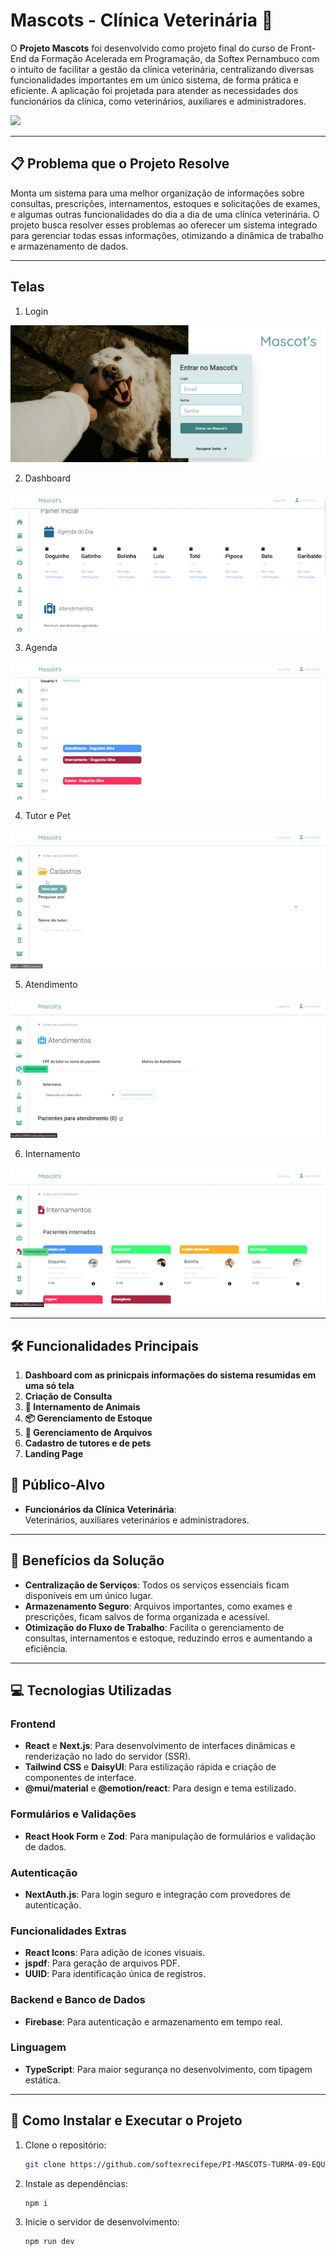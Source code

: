# Mascots - Clínica Veterinária 🐾

O **Projeto Mascots** foi desenvolvido como projeto final do curso de Front-End da Formação Acelerada em Programação, da Softex Pernambuco com o intuíto de facilitar a gestão da clínica veterinária, centralizando diversas funcionalidades importantes em um único sistema, de forma prática e eficiente. A aplicação foi projetada para atender as necessidades dos funcionários da clínica, como veterinários, auxiliares e administradores.

![](/images/ladingpage.gif)

---

## 📋 Problema que o Projeto Resolve

Monta um sistema para uma melhor organização de informações sobre consultas, prescrições, internamentos, estoques e solicitações de exames, e algumas outras funcionalidades do dia a dia de uma clínica veterinária. O projeto busca resolver esses problemas ao oferecer um sistema integrado para gerenciar todas essas informações, otimizando a dinâmica de trabalho e armazenamento de dados.

---

## Telas

1. Login

![](./images/login.png)

2. Dashboard

![](./images/dashboard.gif)

3. Agenda

![](./images/schedule.gif)

4. Tutor e Pet

![](./images/tutor-e-pet.gif)

5. Atendimento

![](./images/atendimento.gif)

6. Internamento

![](./images/internamento.gif)

---

## 🛠️ Funcionalidades Principais

1. **Dashboard com as prinicpais informações do sistema resumidas em uma só tela**
2. **Criação de Consulta**
3. **🏥 Internamento de Animais**
4. **📦 Gerenciamento de Estoque**
5. **📁 Gerenciamento de Arquivos**
6. **Cadastro de tutores e de pets**
7. **Landing Page**

## 👥 Público-Alvo

- **Funcionários da Clínica Veterinária**:  
  Veterinários, auxiliares veterinários e administradores.

---

## 🎯 Benefícios da Solução

- **Centralização de Serviços**: Todos os serviços essenciais ficam disponíveis em um único lugar.
- **Armazenamento Seguro**: Arquivos importantes, como exames e prescrições, ficam salvos de forma organizada e acessível.
- **Otimização do Fluxo de Trabalho**: Facilita o gerenciamento de consultas, internamentos e estoque, reduzindo erros e aumentando a eficiência.

---

## 💻 Tecnologias Utilizadas

### **Frontend**

- **React** e **Next.js**: Para desenvolvimento de interfaces dinâmicas e renderização no lado do servidor (SSR).
- **Tailwind CSS** e **DaisyUI**: Para estilização rápida e criação de componentes de interface.
- **@mui/material** e **@emotion/react**: Para design e tema estilizado.

### **Formulários e Validações**

- **React Hook Form** e **Zod**: Para manipulação de formulários e validação de dados.

### **Autenticação**

- **NextAuth.js**: Para login seguro e integração com provedores de autenticação.

### **Funcionalidades Extras**

- **React Icons**: Para adição de ícones visuais.
- **jspdf**: Para geração de arquivos PDF.
- **UUID**: Para identificação única de registros.

### **Backend e Banco de Dados**

- **Firebase**: Para autenticação e armazenamento em tempo real.

### **Linguagem**

- **TypeScript**: Para maior segurança no desenvolvimento, com tipagem estática.

---

## 🚀 Como Instalar e Executar o Projeto

1. Clone o repositório:

   ```bash
   git clone https://github.com/softexrecifepe/PI-MASCOTS-TURMA-09-EQUIPE-01
   ```

2. Instale as dependências:

   ```bash
   npm i
   ```

3. Inicie o servidor de desenvolvimento:
   ```bash
   npm run dev
   ```
